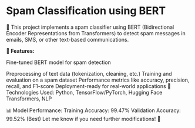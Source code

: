# Spam Classification using BERT


🚀 This project implements a spam classifier using BERT (Bidirectional Encoder Representations from Transformers) to detect spam messages in emails, SMS, or other text-based communications.

**🔹 Features:**

Fine-tuned BERT model for spam detection

Preprocessing of text data (tokenization, cleaning, etc.)
Training and evaluation on a spam dataset
Performance metrics like accuracy, precision, recall, and F1-score
Deployment-ready for real-world applications
📌 Technologies Used: Python, TensorFlow/PyTorch, Hugging Face Transformers, NLP

📊 Model Performance:
Training Accuracy: 99.47%
Validation Accuracy: 99.52% (Best)
Let me know if you need further modifications! 🚀






